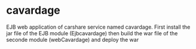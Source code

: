 # cavardage
EJB web application of carshare service named cavardage. 
First install the jar file of the EJB module (Ejbcavardage) then build the war file of the seconde module (webCavardage) and deploy the war
